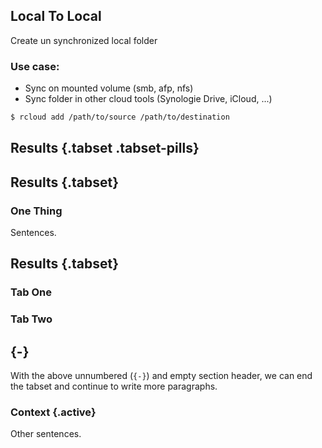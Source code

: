 ## Local To Local
Create un synchronized local folder

### Use case:
- Sync on mounted volume (smb, afp, nfs)
- Sync folder in other cloud tools (Synologie Drive, iCloud, ...)

```bash
$ rcloud add /path/to/source /path/to/destination
```

## Results {.tabset .tabset-pills}

## Results {.tabset}

### One Thing

Sentences.

## Results {.tabset}

### Tab One

### Tab Two

## {-}

With the above unnumbered (`{-}`) and empty section header,
we can end the tabset and continue to write more paragraphs.

### Context {.active}

Other sentences.